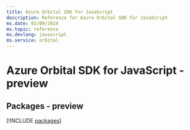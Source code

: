 ```yaml
---
title: Azure Orbital SDK for JavaScript
description: Reference for Azure Orbital SDK for JavaScript
ms.date: 02/09/2024
ms.topic: reference
ms.devlang: javascript
ms.service: orbital
---
```

# Azure Orbital SDK for JavaScript - preview
## Packages - preview
[!INCLUDE [packages](orbital-index.md)]